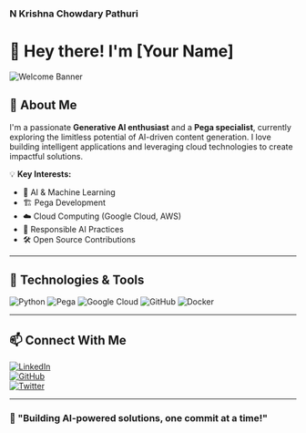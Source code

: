 ### N Krishna Chowdary Pathuri


# 👋 Hey there! I'm [Your Name]  

![Welcome Banner](https://drive.google.com/file/d/18zfbPbbuSW8GiU8UmCnn3n96oo6NfyYu/view?usp=drive_link)

## 🚀 About Me  
I'm a passionate **Generative AI enthusiast** and a **Pega specialist**, currently exploring the limitless potential of AI-driven content generation. I love building intelligent applications and leveraging cloud technologies to create impactful solutions.  

💡 **Key Interests:**  
- 🌟 AI & Machine Learning  
- 🏗️ Pega Development  
- ☁️ Cloud Computing (Google Cloud, AWS)  
- 📜 Responsible AI Practices  
- 🛠️ Open Source Contributions  

---

## 🔧 Technologies & Tools  
![Python](https://img.shields.io/badge/Python-3776AB?style=for-the-badge&logo=python&logoColor=white)
![Pega](https://img.shields.io/badge/Pega-1B1F3B?style=for-the-badge&logo=pegasystems&logoColor=white)
![Google Cloud](https://img.shields.io/badge/Google%20Cloud-4285F4?style=for-the-badge&logo=google-cloud&logoColor=white)
![GitHub](https://img.shields.io/badge/GitHub-181717?style=for-the-badge&logo=github&logoColor=white)
![Docker](https://img.shields.io/badge/Docker-2496ED?style=for-the-badge&logo=docker&logoColor=white)

---


## 📫 Connect With Me  
[![LinkedIn](https://img.shields.io/badge/LinkedIn-0077B5?style=for-the-badge&logo=linkedin&logoColor=white)](https://www.linkedin.com/in/your-profile)  
[![GitHub](https://img.shields.io/badge/GitHub-181717?style=for-the-badge&logo=github&logoColor=white)](https://github.com/your-username)  
[![Twitter](https://img.shields.io/badge/Twitter-1DA1F2?style=for-the-badge&logo=twitter&logoColor=white)](https://twitter.com/your-profile)  

---

### 🎯 "Building AI-powered solutions, one commit at a time!"  
